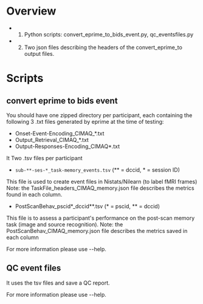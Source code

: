 
# Overview

- 1. Python scripts: convert_eprime_to_bids_event.py, qc_eventsfiles.py
- 2. Two json files describing the headers of the convert_eprime_to output files.

# Scripts
## convert eprime to bids event

You should have one zipped directory per participant, each containing the following 3 .txt files generated by eprime at the time of testing:
- Onset-Event-Encoding_CIMAQ_*.txt
- Output_Retrieval_CIMAQ_*.txt
- Output-Responses-Encoding_CIMAQ*.txt

It Two .tsv files per participant

- `sub-**-ses-*_task-memory_events.tsv` (** = dccid, * = session ID)

This file is used to create event files in Nistats/Nilearn (to label fMRI frames)
Note: the TaskFile_headers_CIMAQ_memory.json file describes the metrics found in each column.

- PostScanBehav_pscid*_dccid**.tsv (* = pscid, ** = dccid)

This file is to assess a participant's performance on the post-scan
memory task (image and source recognition).
Note: the PostScanBehav_CIMAQ_memory.json file describes the metrics saved in each column

For more information please use --help.

## QC event files

It uses the tsv files and save a QC report.

For more information please use --help.
